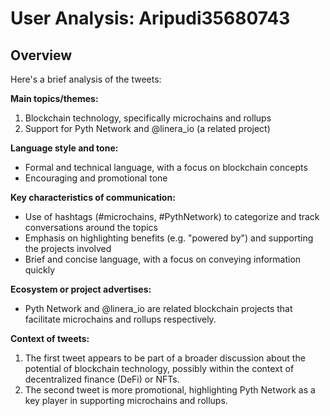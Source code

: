 # User Analysis: Aripudi35680743

## Overview

Here's a brief analysis of the tweets:

**Main topics/themes:**

1. Blockchain technology, specifically microchains and rollups
2. Support for Pyth Network and @linera_io (a related project)

**Language style and tone:**

* Formal and technical language, with a focus on blockchain concepts
* Encouraging and promotional tone

**Key characteristics of communication:**

* Use of hashtags (#microchains, #PythNetwork) to categorize and track conversations around the topics
* Emphasis on highlighting benefits (e.g. "powered by") and supporting the projects involved
* Brief and concise language, with a focus on conveying information quickly

**Ecosystem or project advertises:**

- Pyth Network and @linera_io are related blockchain projects that facilitate microchains and rollups respectively.

**Context of tweets:**

1. The first tweet appears to be part of a broader discussion about the potential of blockchain technology, possibly within the context of decentralized finance (DeFi) or NFTs.
2. The second tweet is more promotional, highlighting Pyth Network as a key player in supporting microchains and rollups.
